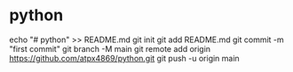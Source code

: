 # python
echo "# python" >> README.md
git init
git add README.md
git commit -m "first commit"
git branch -M main
git remote add origin https://github.com/atpx4869/python.git
git push -u origin main

